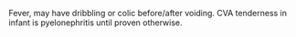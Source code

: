 Fever, may have dribbling or colic before/after voiding. CVA tenderness in infant is pyelonephritis until proven otherwise.
